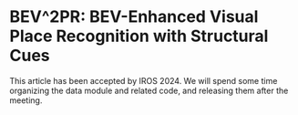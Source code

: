 # BEV^2PR: BEV-Enhanced Visual Place Recognition with Structural Cues

This article has been accepted by IROS 2024. We will spend some time organizing the data module and related code, and releasing them after the meeting.

